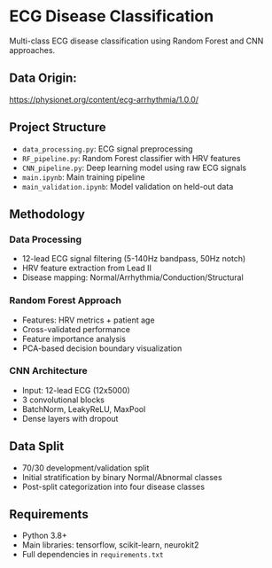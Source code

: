 # ECG Disease Classification

Multi-class ECG disease classification using Random Forest and CNN approaches.

## Data Origin:

https://physionet.org/content/ecg-arrhythmia/1.0.0/

## Project Structure

- `data_processing.py`: ECG signal preprocessing
- `RF_pipeline.py`: Random Forest classifier with HRV features
- `CNN_pipeline.py`: Deep learning model using raw ECG signals
- `main.ipynb`: Main training pipeline
- `main_validation.ipynb`: Model validation on held-out data

## Methodology

### Data Processing
- 12-lead ECG signal filtering (5-140Hz bandpass, 50Hz notch)
- HRV feature extraction from Lead II
- Disease mapping: Normal/Arrhythmia/Conduction/Structural

### Random Forest Approach
- Features: HRV metrics + patient age
- Cross-validated performance
- Feature importance analysis
- PCA-based decision boundary visualization

### CNN Architecture
- Input: 12-lead ECG (12x5000)
- 3 convolutional blocks
- BatchNorm, LeakyReLU, MaxPool
- Dense layers with dropout

## Data Split
- 70/30 development/validation split
- Initial stratification by binary Normal/Abnormal classes
- Post-split categorization into four disease classes

## Requirements
- Python 3.8+
- Main libraries: tensorflow, scikit-learn, neurokit2
- Full dependencies in `requirements.txt`
